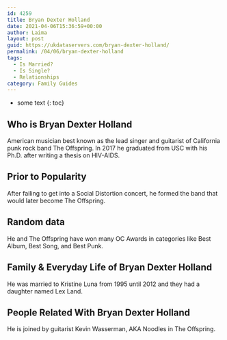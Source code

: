 ```yaml
---
id: 4259
title: Bryan Dexter Holland
date: 2021-04-06T15:36:59+00:00
author: Laima
layout: post
guid: https://ukdataservers.com/bryan-dexter-holland/
permalink: /04/06/bryan-dexter-holland
tags:
  - Is Married?
  - Is Single?
  - Relationships
category: Family Guides
---
```


* some text
{: toc}


## Who is Bryan Dexter Holland
                  
                  
                  
American musician best known as the lead singer and guitarist of California punk rock band The Offspring. In 2017 he graduated from USC with his Ph.D. after writing a thesis on HIV-AIDS. 
                  
              
            
              
            
                
                
                
## Prior to Popularity
                  
                  
                  
After failing to get into a Social Distortion concert, he formed the band that would later become The Offspring.
                  
              
            
              
            
                
                
                
## Random data
                  
                  
                  
He and The Offspring have won many OC Awards in categories like Best Album, Best Song, and Best Punk.
                  
              
            
              
            
                
                
                
## Family & Everyday Life of Bryan Dexter Holland
                  
                  
                  
He was married to Kristine Luna from 1995 until 2012 and they had a daughter named Lex Land.
                  
              
            
              
            
                
                
                
## People Related With Bryan Dexter Holland
                  
                  
                  
He is joined by guitarist Kevin Wasserman, AKA Noodles in The Offspring.
                  
              
            
              
            
                
              
            
              
              
            
            
              
            
          
          
          